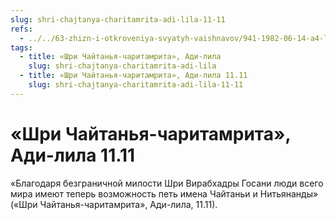 ```yaml
---
slug: shri-chajtanya-charitamrita-adi-lila-11-11
refs:
  - ../../63-zhizn-i-otkroveniya-svyatyh-vaishnavov/941-1982-06-14-a4-lichnost-i-miloserdie-virachandry-syna-nityanandy.md
tags:
  - title: «Шри Чайтанья-чаритамрита», Ади-лила
    slug: shri-chajtanya-charitamrita-adi-lila
  - title: «Шри Чайтанья-чаритамрита», Ади-лила 11.11
    slug: shri-chajtanya-charitamrita-adi-lila-11-11
---
```


# «Шри Чайтанья-чаритамрита», Ади-лила 11.11

«Благодаря безграничной милости Шри Вирабхадры Госани люди всего мира имеют теперь возможность петь имена Чайтаньи и Нитьянанды» («Шри Чайтанья-чаритамрита», Ади-лила, 11.11).



